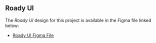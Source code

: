 ## Roady UI

The *Roady UI* design for this project is available in the Figma file linked below:

- [Roady UI Figma File](https://www.figma.com/design/LsZYm2XkmC2AVxC1zuBJWg/Untitled?node-id=0-1&t=qz7eZGIiz8pgIBHz-1)
